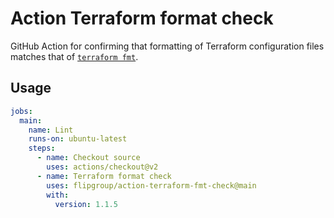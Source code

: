 # Action Terraform format check

GitHub Action for confirming that formatting of Terraform configuration files matches that of [`terraform fmt`](https://www.terraform.io/docs/cli/commands/fmt.html).

## Usage

```yaml
jobs:
  main:
    name: Lint
    runs-on: ubuntu-latest
    steps:
      - name: Checkout source
        uses: actions/checkout@v2
      - name: Terraform format check
        uses: flipgroup/action-terraform-fmt-check@main
        with:
          version: 1.1.5
```
